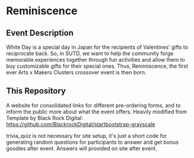 # Reminiscence

## Event Description
White Day is a special day in Japan for the recipients of Valentines’ gifts to reciprocate back. So, in SUTD, we want to help the community forge memorable experiences together through fun activities and allow them to buy customizable gifts for their special ones. Thus, Reminiscence, the first ever Arts x Makers Clusters crossover event is then born.  

## This Repository

A website for consolidated links for different pre-ordering forms, and to inform the public more about what the event offers.
Heavily modified from Template by Black Rock Digital: https://github.com/BlackrockDigital/startbootstrap-grayscale

trivia_quiz is not necessary for site setup, it's just a short code for generating random questions for participants to answer and get bonus goodies after event.
Answers will provided on site after event. 
